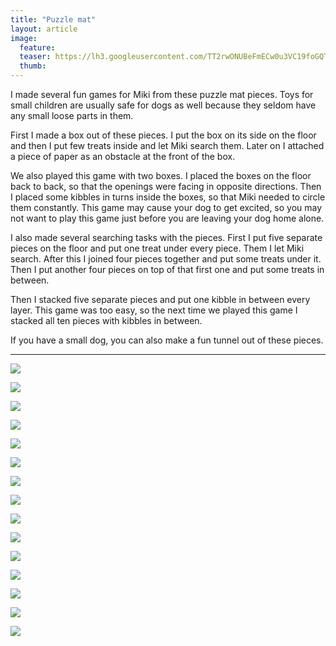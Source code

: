 ```yaml
---
title: "Puzzle mat"
layout: article
image:
  feature:
  teaser: https://lh3.googleusercontent.com/TT2rwONUBeFmECw0u3VC19foGQTf1YzF1amfGhl7pb9btmh7MFkc-lBzL9bID4Ngue6PAsx9YwpQXL5WAStjtJeTmnvxn-c92EGRBDXsq-_xPKFzkxwLmDfWhZ3J-KPIdvXQkOIE9uICiBcdU2wnGFRJ7zf6T58Na9TLz3eqpo_IClPgHKyc-yZLp8etgxosc4M9K-vVLXD0imIKG-Qv5y4A4AQeGrFPPe6vthe9hIcvKZUlIrRYY58e4HYvMJa_DqzSJh98LHAJTMtaomhyZhjlaWEsynI51U2GY4tdcamsgaiGU11LtHPIEh5FiNDkTLd9ZUXLOrl5PFxVlLJvDVHFYpMk0k16QzTXxIfgxPT4SxzZ0tC2AwVuczWYURDtaup2aTaT2JECcP5ndQz55q63433TjNay-bM25hsC3hORYRph4hxRjOtIq2LepDq1NvxkD6kX8wetDL73QTxFukw7mybS_zCf0o9wKzg1XSRbnnZklYPc_VHIavW2tenDVL_cAQHTywxQ5jNDp9IYJpRvXD2IPo1ZpweXoJTInx8=w245
  thumb:
---
```


I made several fun games for Miki from these puzzle mat pieces. Toys for small children are usually safe for dogs as well because they seldom have any small loose parts in them.

First I made a box out of these pieces. I put the box on its side on the floor and then I put few treats inside and let Miki search them. Later on I attached a piece of paper as an obstacle at the front of the box.

We also played this game with two boxes. I placed the boxes on the floor back to back, so that the openings were facing in opposite directions. Then I placed some kibbles in turns inside the boxes, so that Miki needed to circle them constantly. This game may cause your dog to get excited, so you may not want to play this game just before you are leaving your dog home alone. 

I also made several searching tasks with the pieces. First I put five separate pieces on the floor and put one treat under every piece. Them I let Miki search. After this I joined four pieces together and put some treats under it. Then I put another four pieces on top of that first one and put some treats in between.

Then I stacked five separate pieces and put one kibble in between every layer. This game was too easy, so the next time we played this game I stacked all ten pieces with kibbles in between.

If you have a small dog, you can also make a fun tunnel out of these pieces.

---

[![](https://lh3.googleusercontent.com/8NBRZcxYjeu3-dzlfOUF68iMpEUCJ2qOxNHvYULfSu-EU2-tvHRVaemwgfiMsIPa17Oyb04raOUlW7Y4Ck2Zf6JaQMyyorPI9Z8t9REej2c-o9qR9-r5gXGe3-PTwGfse_KoZ1W5NQdcFScLcAGTNWxsavmZ62PTLHIV9aYC9gGYoAGPWfXeYPYi27odxe_pJU4YrBcH8WPAaeFX1Z0A8oIwnKP4J_TfOwJijdwwwHDY7E1kkF--o_SnA9cixMm6gycZc9xb_9zHnhh3nFB2MucuGvaXl2RoqeBoEsrJFrRzA3Wl_bPgv8VbMBWgMHdOfsNUJkO8CKtyT3J1Jlhvz8OLhIJCgp4SVnaBZT-m-CyTZm-QpGIsK8e88F6k6DZxiI8zANc4_O8ZoiqfibED8LnvEAAVzVHS3yPAX_3CLgqEsu460ZReYf0tjFpP6NlP-VGTwTw2ut7JTacpaVYhSN7aS9w493KGSAdnlqViCaUAXNooAf3-sFRd9gd0zK2mvzPyxOrUWHQRNA0XVzNPuD8pDeLPd7eRyuizg4TFdBw=w800)](https://lh3.googleusercontent.com/8NBRZcxYjeu3-dzlfOUF68iMpEUCJ2qOxNHvYULfSu-EU2-tvHRVaemwgfiMsIPa17Oyb04raOUlW7Y4Ck2Zf6JaQMyyorPI9Z8t9REej2c-o9qR9-r5gXGe3-PTwGfse_KoZ1W5NQdcFScLcAGTNWxsavmZ62PTLHIV9aYC9gGYoAGPWfXeYPYi27odxe_pJU4YrBcH8WPAaeFX1Z0A8oIwnKP4J_TfOwJijdwwwHDY7E1kkF--o_SnA9cixMm6gycZc9xb_9zHnhh3nFB2MucuGvaXl2RoqeBoEsrJFrRzA3Wl_bPgv8VbMBWgMHdOfsNUJkO8CKtyT3J1Jlhvz8OLhIJCgp4SVnaBZT-m-CyTZm-QpGIsK8e88F6k6DZxiI8zANc4_O8ZoiqfibED8LnvEAAVzVHS3yPAX_3CLgqEsu460ZReYf0tjFpP6NlP-VGTwTw2ut7JTacpaVYhSN7aS9w493KGSAdnlqViCaUAXNooAf3-sFRd9gd0zK2mvzPyxOrUWHQRNA0XVzNPuD8pDeLPd7eRyuizg4TFdBw=s0)

[![](https://lh3.googleusercontent.com/6gjkb_95HUNpvy8PyprdV0veMSeUK587f6g0ebGdsFFw9UUD7W1h3A2jSDzyx-O4AyirhF0pu-xOf-J7xrOLOUziCAjepXkK389cdgoAsuEzJqqvYX8csrc6zGg-olloCelVhFC7Ot61FvvJDnkTZDyZNqidefpDsbkSseQ_TYvIg8KcxW524536A2XBiaWy4A3dzwl8srLzDsUlhhKupqMlhuWp98IGjyPVso16Z0uOmF2NZFqwwGMzJJz5m4_JFL-VdLCxDf5Mvhp2iCw5oirqEAC0zaPwmj80ujDEvD-y7ZS4q37JBBmbPWPsZtq_BO33jCkkXn7DZBZtcEIxB2fjloIq4JUaZWUnq8a81Btk9VTc9yMNM8CF5_Hx1av4ilG55cOSPBW97_4SwbF3hiAui7eo-_hY6oyzGmzZConccFbiMfLWEQIEU4MAfPCTu6oUF23O6YL1793rFisJLKyB035DaHec-wJXABsMT1AWz0Ph-zewgJsxUJlU6GuvL-0v9SqekJH_XQmXGARBKpWwq6vk7LUWFJ_YSoXDdQY=w800)](https://lh3.googleusercontent.com/6gjkb_95HUNpvy8PyprdV0veMSeUK587f6g0ebGdsFFw9UUD7W1h3A2jSDzyx-O4AyirhF0pu-xOf-J7xrOLOUziCAjepXkK389cdgoAsuEzJqqvYX8csrc6zGg-olloCelVhFC7Ot61FvvJDnkTZDyZNqidefpDsbkSseQ_TYvIg8KcxW524536A2XBiaWy4A3dzwl8srLzDsUlhhKupqMlhuWp98IGjyPVso16Z0uOmF2NZFqwwGMzJJz5m4_JFL-VdLCxDf5Mvhp2iCw5oirqEAC0zaPwmj80ujDEvD-y7ZS4q37JBBmbPWPsZtq_BO33jCkkXn7DZBZtcEIxB2fjloIq4JUaZWUnq8a81Btk9VTc9yMNM8CF5_Hx1av4ilG55cOSPBW97_4SwbF3hiAui7eo-_hY6oyzGmzZConccFbiMfLWEQIEU4MAfPCTu6oUF23O6YL1793rFisJLKyB035DaHec-wJXABsMT1AWz0Ph-zewgJsxUJlU6GuvL-0v9SqekJH_XQmXGARBKpWwq6vk7LUWFJ_YSoXDdQY=s0)

[![](https://lh3.googleusercontent.com/9dfGehm_neIxpmTmir9yHixz8LV-deR9_YDTdJe6PadM8XIsL_EDgJluyEn_Krg6mUx-UiBx2J9DYA2ZK8jZKmP3-TpJUY9XRwjca5-4AckF2W_fW4_d2897ODt485ur2DoyqkL_I3rOHC-WX5Z7PeM0cBizIUzYY4fvDzfzdZhH7Zm0DgUCCRBSCJNmN0zov27X-2j2BBsyZohMfzdOpDRB3NEKf5HZgPnreFFliEY-jn6IhQdVczT9B1sBdFMIJlgef_WiOH3Ys9XHvkkvXH9GBv2Tr4pYbndB_eO97mrB_xLz0Q0dTzfx4fisr38mM91fN1ksHuvXx2eVez69guwc6ptOHWyq98snDDwzZhgWNYpMBrxEPVXQeKL6DhrMHZ-7XstIP5VcKsimxoImCWvWzCUQdR96lM4NSGcal2ysJNH23s8lTyUwL019WTFPV8reVZ1kwI-dAwLwBGlgpAHDLWoIgWVbbOI5PTHtzxITJ_8UaYXsOvexcN4OCQf0OhR5WTlVM-PWAW_JQ8ZJs4g2yk7AJJugU9gx4bdKo5w=w800)](https://lh3.googleusercontent.com/9dfGehm_neIxpmTmir9yHixz8LV-deR9_YDTdJe6PadM8XIsL_EDgJluyEn_Krg6mUx-UiBx2J9DYA2ZK8jZKmP3-TpJUY9XRwjca5-4AckF2W_fW4_d2897ODt485ur2DoyqkL_I3rOHC-WX5Z7PeM0cBizIUzYY4fvDzfzdZhH7Zm0DgUCCRBSCJNmN0zov27X-2j2BBsyZohMfzdOpDRB3NEKf5HZgPnreFFliEY-jn6IhQdVczT9B1sBdFMIJlgef_WiOH3Ys9XHvkkvXH9GBv2Tr4pYbndB_eO97mrB_xLz0Q0dTzfx4fisr38mM91fN1ksHuvXx2eVez69guwc6ptOHWyq98snDDwzZhgWNYpMBrxEPVXQeKL6DhrMHZ-7XstIP5VcKsimxoImCWvWzCUQdR96lM4NSGcal2ysJNH23s8lTyUwL019WTFPV8reVZ1kwI-dAwLwBGlgpAHDLWoIgWVbbOI5PTHtzxITJ_8UaYXsOvexcN4OCQf0OhR5WTlVM-PWAW_JQ8ZJs4g2yk7AJJugU9gx4bdKo5w=s0)

[![](https://lh3.googleusercontent.com/0DIN7sLOgErhcdfHg6RnEqU01bXS_T8sy52m6QCCXjPCUke6TA4ZooqkIfqY_fvDqKHi6gVqAK8gVm-Tb838EVtsLwThTX3S4WyNCI9fXNDbiRnaNtQ94f424c7kfFGGlpxn_lTtHEl8FAprT-a0o7y97CzaYeF8vLR2KiYXEAvwUe1MPxgfJsuRPv6429mr45QphN4QU3B5NKBCv1iwSYumrcgRrSqb-_xxiyc6xM-BLCt0F3WHb44vxWzQMgPtJ2Tu1V_jjWmwDKvOqeL2OD_W4y1uk7iBLrTU-rdPDXlu8oOJ12Jo3DX7dcxFPPn1MU43OHQvYKbthozbqDuddAFoTB5FL3eGlo_6Lnbt4VED6Ec80zi-svKXBOZZOaGnFGZeg6fVlhBeV13xl1duiGS4bcBWA_0ai0IkccYVrAYjpDTiG4ajwt11eDhP9PxyJjZHMgL57oZ8RRKJ0XatL93dUoq3GmcGig8UTUHqXTsEp-zx1HiG4Ja1fX7ESX9SpE4KNvCOGclUf4Ecjl2gmQhoLXAwP3rAIVsNtCMEr8s=w800)](https://lh3.googleusercontent.com/0DIN7sLOgErhcdfHg6RnEqU01bXS_T8sy52m6QCCXjPCUke6TA4ZooqkIfqY_fvDqKHi6gVqAK8gVm-Tb838EVtsLwThTX3S4WyNCI9fXNDbiRnaNtQ94f424c7kfFGGlpxn_lTtHEl8FAprT-a0o7y97CzaYeF8vLR2KiYXEAvwUe1MPxgfJsuRPv6429mr45QphN4QU3B5NKBCv1iwSYumrcgRrSqb-_xxiyc6xM-BLCt0F3WHb44vxWzQMgPtJ2Tu1V_jjWmwDKvOqeL2OD_W4y1uk7iBLrTU-rdPDXlu8oOJ12Jo3DX7dcxFPPn1MU43OHQvYKbthozbqDuddAFoTB5FL3eGlo_6Lnbt4VED6Ec80zi-svKXBOZZOaGnFGZeg6fVlhBeV13xl1duiGS4bcBWA_0ai0IkccYVrAYjpDTiG4ajwt11eDhP9PxyJjZHMgL57oZ8RRKJ0XatL93dUoq3GmcGig8UTUHqXTsEp-zx1HiG4Ja1fX7ESX9SpE4KNvCOGclUf4Ecjl2gmQhoLXAwP3rAIVsNtCMEr8s=s0)

[![](https://lh3.googleusercontent.com/rHvrbeQJxT33EyYzqmt5tyZxtBq_DwuVco3_nKrQ5_7AkKqSj0bG1b1U6uQOdYrZhrQYsZXs-ovuSx2VZt0LR1vbj1Kuwhl7zbLqCUtORvK5dW0FUlkja6sRKT7_TBsu7zLIZuiiz078bHIsky1NfzbJhah3k5u54gQlk72naqmjRXv6Hb6peyAve9ZuHHYlyEf-eo6Vse0kUQ9-whei9zJh3rAX_tB51Zb3uzmswdLiW1lqzx7BZQhXBApzCMkzOuRxzapoFzEwxdBG1Cjokb6Dxyu5gnOlvwDuVUja4--VA-0Qo7D3RMuKV446D1bwhfaQWLy4OEhXvFV2Zi4TUsvAwV2NDSwNDwVqy-8fsXfyvbQnxTkIYLPEYu0XJ_EpXxXEfqXWJ00OdoerFkVciSjbZ7XqZ7ME6P8DuUJcJiu417nwjz6x9K8iKVwpHzjFTUdSPCBMzh8qCoqCZxKKn_dvctFM8dsLMxxkTEACSG_DTySLvR1AK3JGcn24Djlr3UzDtQsujAE7CRz5ei5wSnoy8ZJQ3jOijz0P9yCdQGY=w800)](https://lh3.googleusercontent.com/rHvrbeQJxT33EyYzqmt5tyZxtBq_DwuVco3_nKrQ5_7AkKqSj0bG1b1U6uQOdYrZhrQYsZXs-ovuSx2VZt0LR1vbj1Kuwhl7zbLqCUtORvK5dW0FUlkja6sRKT7_TBsu7zLIZuiiz078bHIsky1NfzbJhah3k5u54gQlk72naqmjRXv6Hb6peyAve9ZuHHYlyEf-eo6Vse0kUQ9-whei9zJh3rAX_tB51Zb3uzmswdLiW1lqzx7BZQhXBApzCMkzOuRxzapoFzEwxdBG1Cjokb6Dxyu5gnOlvwDuVUja4--VA-0Qo7D3RMuKV446D1bwhfaQWLy4OEhXvFV2Zi4TUsvAwV2NDSwNDwVqy-8fsXfyvbQnxTkIYLPEYu0XJ_EpXxXEfqXWJ00OdoerFkVciSjbZ7XqZ7ME6P8DuUJcJiu417nwjz6x9K8iKVwpHzjFTUdSPCBMzh8qCoqCZxKKn_dvctFM8dsLMxxkTEACSG_DTySLvR1AK3JGcn24Djlr3UzDtQsujAE7CRz5ei5wSnoy8ZJQ3jOijz0P9yCdQGY=s0)

[![](https://lh3.googleusercontent.com/faXKkZuw_Av80y7_Z1cqVf1Nk2mYtvmFGOF-98hRCqScsic6RepYZJ3_Y67E8iEBdV5HS-bWrWO3Pmqp4oUudq6mfNnv2tA3T8is-t24anE0k2yX0JH0txp74gz-zSQRMfVanxr9EC5uhI952QUC_pXkqk7I3RktXeWpfWOpafxsYSb2TbEZGncsvVlLK423PrvhyO1qd8woCdeCRdtvFlQEOT_vBOxthcNX24WcxoIoq37fdWDd2knZtHL80lyxWXlDDhL8FlzlXWGCU07MBRIKbPmMh8sflNn7M9A9Up8fUo3_1zskyxFC7mHu7djfuwJHA-36QU3i0wQ4pwcMIvVlx_agiNo0LOQN2-NzUVAkZZgD3TUz-gVkxYAwV8Pc0RixB_Ki2T2m5gQbTc4C95iSGwsfqFnFRP4yv7e56WZEQnSKko-qMx3cCNjrMxHjKJoKRxta6-k_Xd4Bq0rGL896GMrmtegnE2rQit5IiEMJOuNp-pikcURAtxmo_Hy7isH6qi0wPENXWXPymjkwxPeQd4lHYYJzgWZVJpWL3RQ=w800)](https://lh3.googleusercontent.com/faXKkZuw_Av80y7_Z1cqVf1Nk2mYtvmFGOF-98hRCqScsic6RepYZJ3_Y67E8iEBdV5HS-bWrWO3Pmqp4oUudq6mfNnv2tA3T8is-t24anE0k2yX0JH0txp74gz-zSQRMfVanxr9EC5uhI952QUC_pXkqk7I3RktXeWpfWOpafxsYSb2TbEZGncsvVlLK423PrvhyO1qd8woCdeCRdtvFlQEOT_vBOxthcNX24WcxoIoq37fdWDd2knZtHL80lyxWXlDDhL8FlzlXWGCU07MBRIKbPmMh8sflNn7M9A9Up8fUo3_1zskyxFC7mHu7djfuwJHA-36QU3i0wQ4pwcMIvVlx_agiNo0LOQN2-NzUVAkZZgD3TUz-gVkxYAwV8Pc0RixB_Ki2T2m5gQbTc4C95iSGwsfqFnFRP4yv7e56WZEQnSKko-qMx3cCNjrMxHjKJoKRxta6-k_Xd4Bq0rGL896GMrmtegnE2rQit5IiEMJOuNp-pikcURAtxmo_Hy7isH6qi0wPENXWXPymjkwxPeQd4lHYYJzgWZVJpWL3RQ=s0)

[![](https://lh3.googleusercontent.com/hKAc4CsZmTv54kBiQ9dVonxAwO3B-eBgWUG1W6cGcqoNH45gSrDhnLhRw8HnzEGi4bBSSeqel67CzqyKwfgDnq0AVt6GVEfqX3JRnFCJY2jk68aXiL_hCuSEW1AGkIvLx3YfJ7waRJeQ8DBagxp8uqt2XOoM-U1cZhKqlQRBSxMWLiViQB_CZi0NkDvWrYXUJNWq6KPWlgilKuyqGPurno3VzW9yLi_4R22DOD8b0QoAVZ-ChfjUbefAYVsAbIkoibvmNWLT2wHSq8Ay6JV3CQFkHtB-xBXYvwyj9wNIqzqKlkOSYyGZ0XOTfEf-437a7B52AF8x2TPZkk6JytKIlpnmeU4H4mBKKVxHjlNqvJHYa44EMmNTEa97ssiU8l7M2Jmypsv4OCbLn6hHFdYRFCDwAF9ddbzKJ1dS7NtDsmB3KF-y7XSyLfAeJGFJ1qejmGNcndtFa3NY_AMNsOap2L4I3WauH45cUYoojN2QDPVbs6q2aqAGPvC3g2eeZfZM04rQQKZzoWEoMgPB-sYpQcfii-Lr6OPrhmtTFjsBHH0=w800)](https://lh3.googleusercontent.com/hKAc4CsZmTv54kBiQ9dVonxAwO3B-eBgWUG1W6cGcqoNH45gSrDhnLhRw8HnzEGi4bBSSeqel67CzqyKwfgDnq0AVt6GVEfqX3JRnFCJY2jk68aXiL_hCuSEW1AGkIvLx3YfJ7waRJeQ8DBagxp8uqt2XOoM-U1cZhKqlQRBSxMWLiViQB_CZi0NkDvWrYXUJNWq6KPWlgilKuyqGPurno3VzW9yLi_4R22DOD8b0QoAVZ-ChfjUbefAYVsAbIkoibvmNWLT2wHSq8Ay6JV3CQFkHtB-xBXYvwyj9wNIqzqKlkOSYyGZ0XOTfEf-437a7B52AF8x2TPZkk6JytKIlpnmeU4H4mBKKVxHjlNqvJHYa44EMmNTEa97ssiU8l7M2Jmypsv4OCbLn6hHFdYRFCDwAF9ddbzKJ1dS7NtDsmB3KF-y7XSyLfAeJGFJ1qejmGNcndtFa3NY_AMNsOap2L4I3WauH45cUYoojN2QDPVbs6q2aqAGPvC3g2eeZfZM04rQQKZzoWEoMgPB-sYpQcfii-Lr6OPrhmtTFjsBHH0=s0)

[![](https://lh3.googleusercontent.com/mUl8qRcVmpPP_P6kHgp9uD66J3PcmnewOaGyPTZiSDCLBUx1i0ld5BpGgYZwSGxuwpxlX7kr_2HJAVacPqIXSvsZj1OFoff9j4oIyokf32i0DIiVSuN2Aow7yloqzJr6MOfctKYU5OBkHU2pzKnIexEKWPOKaZL8KVZaIx-MeYbpVLWaNt2DCVGfZ0A9hRagAVbs7nBLIL4wbx1e9XOZmydNrelsXsqGi6Dj1_ApP2S0Lh3XWRAJLK7AtWU55ydj1AYdKaLjFJMYzqV9YfONxpAZw3GyFV77PYFrGC2jJsNIx4vX3dYYVXQ3--ne7LGIjNVbQEKc16wu5dFZ1qyt2gMoHEfTiL-sttOb7a2wm0Lh0F7euu0WeUUE-qcLBhM5pTsBHIRaWEnjZQDTS9ogtzTcnpbOFx8hfocydCF94-J-gtJ3qX1BW0Id0rUB9pB8WQ8pO5jHfTeBvHqW8dxuIBBLYDWI7gjbB0QhD8NECMnaJMG2gNc80oVPxWyGHj5Ox5Ww5fLim0MnLoVf0vSopskA11likpgLSmLvMbs318Y=w800)](https://lh3.googleusercontent.com/mUl8qRcVmpPP_P6kHgp9uD66J3PcmnewOaGyPTZiSDCLBUx1i0ld5BpGgYZwSGxuwpxlX7kr_2HJAVacPqIXSvsZj1OFoff9j4oIyokf32i0DIiVSuN2Aow7yloqzJr6MOfctKYU5OBkHU2pzKnIexEKWPOKaZL8KVZaIx-MeYbpVLWaNt2DCVGfZ0A9hRagAVbs7nBLIL4wbx1e9XOZmydNrelsXsqGi6Dj1_ApP2S0Lh3XWRAJLK7AtWU55ydj1AYdKaLjFJMYzqV9YfONxpAZw3GyFV77PYFrGC2jJsNIx4vX3dYYVXQ3--ne7LGIjNVbQEKc16wu5dFZ1qyt2gMoHEfTiL-sttOb7a2wm0Lh0F7euu0WeUUE-qcLBhM5pTsBHIRaWEnjZQDTS9ogtzTcnpbOFx8hfocydCF94-J-gtJ3qX1BW0Id0rUB9pB8WQ8pO5jHfTeBvHqW8dxuIBBLYDWI7gjbB0QhD8NECMnaJMG2gNc80oVPxWyGHj5Ox5Ww5fLim0MnLoVf0vSopskA11likpgLSmLvMbs318Y=s0)

[![](https://lh3.googleusercontent.com/f1qij5QQNHEK8UVt9HQgTWbHuDCmfk7L4cKx6625nEFFPVOnSd8X-ZXFo4s7X53s6H6t1rF8s4Z7-SY3WyUP80EjX0rsfsIOrIhCGCk2SM7wXI1t0eNlWZ_3cJzm3-LI_7QnhUVWFM8AgSVtFQ9vYG38v2ID5NzJu69BoGeO_PVTUZm6Ot4_K1p8fB_DH3Sy9dSTJlnDV3BLwx1xq7tB8a0Uu_f4B1gtA-oIEpBv-gMzFlKdFY4-VoyQyFAT1vscNSp8M1KyHxil1PhC7geliEtCUgRGnWUqk1FommP32xtKc2ZJ27mzKGG8qg4B4mA2Qbu_r40_NvpR2jMGWBIHcR0zLT2Te4w5l4obRAEbaNSSWQoMPdLP_QdfOsWnqB0cxiQH8r9V4uVVkfpMJw2I_h7NvskHAm3iSPSP5RIOT0eC5SthusmBIh8lFCQYyYrN8AaAOcSZAQjmeV8T8N8WH8LPKtPC7S2iDxhekl3U9LMLWrywi1X_H7jiudpv8cHWPUK7Sz0WdaIc5fc7K7-y-x51fc7S8vaGmSWCwK3APXo=w800)](https://lh3.googleusercontent.com/f1qij5QQNHEK8UVt9HQgTWbHuDCmfk7L4cKx6625nEFFPVOnSd8X-ZXFo4s7X53s6H6t1rF8s4Z7-SY3WyUP80EjX0rsfsIOrIhCGCk2SM7wXI1t0eNlWZ_3cJzm3-LI_7QnhUVWFM8AgSVtFQ9vYG38v2ID5NzJu69BoGeO_PVTUZm6Ot4_K1p8fB_DH3Sy9dSTJlnDV3BLwx1xq7tB8a0Uu_f4B1gtA-oIEpBv-gMzFlKdFY4-VoyQyFAT1vscNSp8M1KyHxil1PhC7geliEtCUgRGnWUqk1FommP32xtKc2ZJ27mzKGG8qg4B4mA2Qbu_r40_NvpR2jMGWBIHcR0zLT2Te4w5l4obRAEbaNSSWQoMPdLP_QdfOsWnqB0cxiQH8r9V4uVVkfpMJw2I_h7NvskHAm3iSPSP5RIOT0eC5SthusmBIh8lFCQYyYrN8AaAOcSZAQjmeV8T8N8WH8LPKtPC7S2iDxhekl3U9LMLWrywi1X_H7jiudpv8cHWPUK7Sz0WdaIc5fc7K7-y-x51fc7S8vaGmSWCwK3APXo=s0)

[![](https://lh3.googleusercontent.com/d_k-rqPRbfqjZ25cXIoiCSSB4a-9FnuPwmsU-TnKexwX-dqlg_OytszAv6xFkeYNSn5qxUBe-M_thrfA2UcYzzzS2bBcPpGEY5Io_8G3N-2CJ4-u8Zy0U8mEqvXth5r9YPoICO40_-E4f2n-vOlx6onAY0H8Z1x-rJGY0-4j5F4p58T2M14aRdWA6peZ3D67C-GkUUfPzuhXt41Si_UE5RY4B-9bY5NVtyWecTg-pRtJvmxmqPaOQipwg--8YdQFBzRQ040hDFwBfDUcBYEg7VUpBAE6aGotnLS6-gGZ05T2qzslv_QCcEeFaS2EE5j1p1qs8XJ-XgR6bRF7m5nmxBS4m9wr2ME17KwUH5kkmYfVUNaQ_NPSbLmZ_RllHfCgeOCPBYkp29akwauC3o1Qywn3ECYldxFqRzcpFS5NlgSWh0aWKT7V40xRK2c0jVLfLNY6WO8sEqNydkk1ly8qIkgF1mO-L-QzLMMwcdYbyRPQEi-aZgS01uNCM29gt7QlGjyjamr7_Z7I4-hst0zTEoLR22hr4UeXpeMecamBsBI=w800)](https://lh3.googleusercontent.com/d_k-rqPRbfqjZ25cXIoiCSSB4a-9FnuPwmsU-TnKexwX-dqlg_OytszAv6xFkeYNSn5qxUBe-M_thrfA2UcYzzzS2bBcPpGEY5Io_8G3N-2CJ4-u8Zy0U8mEqvXth5r9YPoICO40_-E4f2n-vOlx6onAY0H8Z1x-rJGY0-4j5F4p58T2M14aRdWA6peZ3D67C-GkUUfPzuhXt41Si_UE5RY4B-9bY5NVtyWecTg-pRtJvmxmqPaOQipwg--8YdQFBzRQ040hDFwBfDUcBYEg7VUpBAE6aGotnLS6-gGZ05T2qzslv_QCcEeFaS2EE5j1p1qs8XJ-XgR6bRF7m5nmxBS4m9wr2ME17KwUH5kkmYfVUNaQ_NPSbLmZ_RllHfCgeOCPBYkp29akwauC3o1Qywn3ECYldxFqRzcpFS5NlgSWh0aWKT7V40xRK2c0jVLfLNY6WO8sEqNydkk1ly8qIkgF1mO-L-QzLMMwcdYbyRPQEi-aZgS01uNCM29gt7QlGjyjamr7_Z7I4-hst0zTEoLR22hr4UeXpeMecamBsBI=s0)

[![](https://lh3.googleusercontent.com/KGMfXhwYWdUWYMwUYMposN-SnprLQzY3BAmeLR-jFIDqgAwiwra19zwLkvVqAqCqyfqJYFA2rl0CJG2pMRsTaXZCmA5aFIihYIYx9Ejpk2ddJ6XRnHV3C6DSOZtpXETgKqKvk59W72PNmGAsroPqIFMC17VPDDSG7orUTGJlcm4TuhNIagfjib4-rTY9Or674oZFh4BN_T51zEEk3FPlOjHrqH-ezV3SzObYwfdrZsuvtNvkIzZBly2R0ed5fFU70e7XMS_ve-OlsAzCqex5NZph1ZoINE8-Tyq08ROHCPGHKTAv5DJKO1ZF4qhpPnjMI36zjPCMmYVxYc2m9a_1PZ7IQEr_dCVCWTX7iJOU1flADGhyhUFC347LaQ-84iKNoaHhL9EeIE_FnWa32KWv8k21AYa1cC13zgZ0hz8Y_g7b-zKert9PMue2scrZD46LiUmHlSlSzxsJ0PQxbxtQI4ir0km0Hh-7dlt8RwHi8psAGQ8BwH0pvvgJb_Fmv3HsGA5OKFGCYw0oY186L_Mwi0YgRz_phJCAp2-6yVA_3L0=w800)](https://lh3.googleusercontent.com/KGMfXhwYWdUWYMwUYMposN-SnprLQzY3BAmeLR-jFIDqgAwiwra19zwLkvVqAqCqyfqJYFA2rl0CJG2pMRsTaXZCmA5aFIihYIYx9Ejpk2ddJ6XRnHV3C6DSOZtpXETgKqKvk59W72PNmGAsroPqIFMC17VPDDSG7orUTGJlcm4TuhNIagfjib4-rTY9Or674oZFh4BN_T51zEEk3FPlOjHrqH-ezV3SzObYwfdrZsuvtNvkIzZBly2R0ed5fFU70e7XMS_ve-OlsAzCqex5NZph1ZoINE8-Tyq08ROHCPGHKTAv5DJKO1ZF4qhpPnjMI36zjPCMmYVxYc2m9a_1PZ7IQEr_dCVCWTX7iJOU1flADGhyhUFC347LaQ-84iKNoaHhL9EeIE_FnWa32KWv8k21AYa1cC13zgZ0hz8Y_g7b-zKert9PMue2scrZD46LiUmHlSlSzxsJ0PQxbxtQI4ir0km0Hh-7dlt8RwHi8psAGQ8BwH0pvvgJb_Fmv3HsGA5OKFGCYw0oY186L_Mwi0YgRz_phJCAp2-6yVA_3L0=s0)

[![](https://lh3.googleusercontent.com/GIp2LgntQEg-nUN8RLARj-FqAjdLh3TUk-hEH-yKXo1NUldDlp7Xy2Q-Jx7bFGj-MKcSIyVQCuBN0ksM7XpfLdLNzCikLz55j8xFatLG7l_0euu7AO_bp_-YtnRET1WGRDex8l2iUGrAK1RhxkValw-vd3bxfnoKctyRSWjidp1mUGRJkXux-IGXXQvi_Hi8-NcYDNeJMhjPS9-to5OMaKaUJvUMXLfTz__NCOC6o3BaMQPtYTP9eM78Aa_1Pu9GE8ThBuDATuMiv8YnMZgTdOIDebRlB5Y8COqq8u-8ieBjT0eRUO2rOR33-Eu8kyA5kSyg1geoRLvQhxxW2WxYz_c6F_WgwhZ3ZKG3DHyw-cMNaN4lziYUJ_SU5EJWhJg-VC8cf3S5TYq-M9ZbUJNpvBxnLMmyAG5xfDSlruDie0nMegEkALDOKi4mN9iT2CBIGh0XTyO72pj1IuMLIl-T1x06q92w4KN2cvdtvkYCR6maWk4DFG7bmT-hhf-E_KKVHKf-yvbgpUdDOmBqNyo1GKbYKApHKL8e3tEKFSKgzic=w800)](https://lh3.googleusercontent.com/GIp2LgntQEg-nUN8RLARj-FqAjdLh3TUk-hEH-yKXo1NUldDlp7Xy2Q-Jx7bFGj-MKcSIyVQCuBN0ksM7XpfLdLNzCikLz55j8xFatLG7l_0euu7AO_bp_-YtnRET1WGRDex8l2iUGrAK1RhxkValw-vd3bxfnoKctyRSWjidp1mUGRJkXux-IGXXQvi_Hi8-NcYDNeJMhjPS9-to5OMaKaUJvUMXLfTz__NCOC6o3BaMQPtYTP9eM78Aa_1Pu9GE8ThBuDATuMiv8YnMZgTdOIDebRlB5Y8COqq8u-8ieBjT0eRUO2rOR33-Eu8kyA5kSyg1geoRLvQhxxW2WxYz_c6F_WgwhZ3ZKG3DHyw-cMNaN4lziYUJ_SU5EJWhJg-VC8cf3S5TYq-M9ZbUJNpvBxnLMmyAG5xfDSlruDie0nMegEkALDOKi4mN9iT2CBIGh0XTyO72pj1IuMLIl-T1x06q92w4KN2cvdtvkYCR6maWk4DFG7bmT-hhf-E_KKVHKf-yvbgpUdDOmBqNyo1GKbYKApHKL8e3tEKFSKgzic=s0)

[![](https://lh3.googleusercontent.com/ftuts-kN35SB6WO7QOzRVOw4Q26DpVq0T5jlgRC_dFFAH-4eYevcjxuxFJ_M-0N9QqdzMFuyX5WUqjkcTC7b9AAU1_aEka69-6YzBf8fnnTnscaZ2R1pM1sxE9Xm9vdEiQPfTcmk2FrI9bMKuPc8Zf0jsb317NsHnrTQ7EyNTcjOflHbnKE5kTu9PPC4omOVqwDPz-4Z7C7UMUiczRJBZN0sV8h_cERQupwrgjp1xUPijRrKXp2yxcsBHopHcET1lGjbx0pUz7PqeReIncFAAv7uCGuwO9i0dZQrKDOeZupIiiK7X8kPNSLzuZKMvtfUebkV9XJ2tNIwSXkDTQ81c-sUTbMd-eRgVhsRRbqkqpZvcGGi9X_Q0PxnfoFdxWWK_d8tDimFlK-AVP6s_oH29GnEi_fxk0a1cQ3LKGRfC0iDJQyWYjUiRktwDW1GXdV6PQoziRCWpCABgf4Xf36RhTi3pK_38hOM0Vxkkhf-UNVeJVJnF-l7xCOK95bYjaCJu88iKGD8917wTzQ1mu_pHnNdmrUK9vC0uCOPeYz__hU=w800)
](https://lh3.googleusercontent.com/ftuts-kN35SB6WO7QOzRVOw4Q26DpVq0T5jlgRC_dFFAH-4eYevcjxuxFJ_M-0N9QqdzMFuyX5WUqjkcTC7b9AAU1_aEka69-6YzBf8fnnTnscaZ2R1pM1sxE9Xm9vdEiQPfTcmk2FrI9bMKuPc8Zf0jsb317NsHnrTQ7EyNTcjOflHbnKE5kTu9PPC4omOVqwDPz-4Z7C7UMUiczRJBZN0sV8h_cERQupwrgjp1xUPijRrKXp2yxcsBHopHcET1lGjbx0pUz7PqeReIncFAAv7uCGuwO9i0dZQrKDOeZupIiiK7X8kPNSLzuZKMvtfUebkV9XJ2tNIwSXkDTQ81c-sUTbMd-eRgVhsRRbqkqpZvcGGi9X_Q0PxnfoFdxWWK_d8tDimFlK-AVP6s_oH29GnEi_fxk0a1cQ3LKGRfC0iDJQyWYjUiRktwDW1GXdV6PQoziRCWpCABgf4Xf36RhTi3pK_38hOM0Vxkkhf-UNVeJVJnF-l7xCOK95bYjaCJu88iKGD8917wTzQ1mu_pHnNdmrUK9vC0uCOPeYz__hU=s0)

[![](https://lh3.googleusercontent.com/7AvgSkQhFN1dO4p5jGyhcSW-PN3bpSFpzWLqNiHin3sgshegHce7MsCB70FoXbsxUCa8mgkPPpTbim13Usop4zEX538Fm_kOHsvUKGSrq_L0ZP0RQHZ2JrJ8N9xh7E5J7Yb-SaSO-vVatABrZUgP7hZCFSrtfsmP_698Wd9XEMgkVpYgEf7C3YJdzVI9ZvwbfNSYEd0Zynn79OXjRX8pw4aWSFZ52dt40xolGf2CDobZsgdRpHD0oHTRckJpR7iS3dp65xU5qycw8xynFnjUtsdDmJubjZKgtcHx0zjNNMsbEKGX4110kfO2PhFLC-bOfKulW1iCs7v2Ysy8TgGUcTCyFRkCeVcSN1XwbJa16elXzpqGywbcLDdURPgSvts25gJOVjZpiS5IvSQwTH7GIhwffakd63uK4shsGSaw0knrCh3Bz_HF0usC6XhWxpR2_pTw_BkFjx_IhL2P75k0LMaCbIviCVoYxjK6mzvHpXKwHsTsdwonYgVceVg54auLgYy1Nwouagos_xORYVCwU3ZEH0ZrAg8gVEklfLn-scA=w800)](https://lh3.googleusercontent.com/7AvgSkQhFN1dO4p5jGyhcSW-PN3bpSFpzWLqNiHin3sgshegHce7MsCB70FoXbsxUCa8mgkPPpTbim13Usop4zEX538Fm_kOHsvUKGSrq_L0ZP0RQHZ2JrJ8N9xh7E5J7Yb-SaSO-vVatABrZUgP7hZCFSrtfsmP_698Wd9XEMgkVpYgEf7C3YJdzVI9ZvwbfNSYEd0Zynn79OXjRX8pw4aWSFZ52dt40xolGf2CDobZsgdRpHD0oHTRckJpR7iS3dp65xU5qycw8xynFnjUtsdDmJubjZKgtcHx0zjNNMsbEKGX4110kfO2PhFLC-bOfKulW1iCs7v2Ysy8TgGUcTCyFRkCeVcSN1XwbJa16elXzpqGywbcLDdURPgSvts25gJOVjZpiS5IvSQwTH7GIhwffakd63uK4shsGSaw0knrCh3Bz_HF0usC6XhWxpR2_pTw_BkFjx_IhL2P75k0LMaCbIviCVoYxjK6mzvHpXKwHsTsdwonYgVceVg54auLgYy1Nwouagos_xORYVCwU3ZEH0ZrAg8gVEklfLn-scA=s0)

[![](https://lh3.googleusercontent.com/UoSPLyyxfqhkPFbB6eZ8E1VRG-bXUkXLAL-d_6s1BHvnUAD9-ikyyUvon2-rhohgmIs9Gt1Vpl2P3lY2zWklb8A8vRn8ipiWwPa-CBL2EzRshRskcBkPzuukoUT0HqhxmyX1jaUK8VWMcldXB5p7RmN9P1dfmaor6zGB3wEX_32msqLmIPzD-0srlHbuTi0utp-RPwL-hA-POKby8oSynjdOZwS79GlKVI5XKLB4G0B1K7KySLAGjajrSzfuHjMKuEqY6H-ceknh2fkn_1nI0Uo1L5jSdxLMHCvr3Mv2Wo-NwYG6zSoNIV4QpPU_TFEvg-Ae2RvhPhQnorwSMJnn9REtaRqATBRx9sEau3wQZiRSMFaFcFz3IfPJLWdmjN5wA7xA7XO9OugKC2iVBcpdHACB0wL7SKYTotI2BSlZWx6b96XbxS9SLac_WsVuKXvaj3eBCVH6Gn6J6ZRYrHDuIjvWKwINmNIgYUzYUN3QUeuVrNvugtR5cT3yhuQKqcUALScFOqWXA8vY60W03fxsdqrj3CIuuyHpM2db-pTBoqY=w800)](https://lh3.googleusercontent.com/UoSPLyyxfqhkPFbB6eZ8E1VRG-bXUkXLAL-d_6s1BHvnUAD9-ikyyUvon2-rhohgmIs9Gt1Vpl2P3lY2zWklb8A8vRn8ipiWwPa-CBL2EzRshRskcBkPzuukoUT0HqhxmyX1jaUK8VWMcldXB5p7RmN9P1dfmaor6zGB3wEX_32msqLmIPzD-0srlHbuTi0utp-RPwL-hA-POKby8oSynjdOZwS79GlKVI5XKLB4G0B1K7KySLAGjajrSzfuHjMKuEqY6H-ceknh2fkn_1nI0Uo1L5jSdxLMHCvr3Mv2Wo-NwYG6zSoNIV4QpPU_TFEvg-Ae2RvhPhQnorwSMJnn9REtaRqATBRx9sEau3wQZiRSMFaFcFz3IfPJLWdmjN5wA7xA7XO9OugKC2iVBcpdHACB0wL7SKYTotI2BSlZWx6b96XbxS9SLac_WsVuKXvaj3eBCVH6Gn6J6ZRYrHDuIjvWKwINmNIgYUzYUN3QUeuVrNvugtR5cT3yhuQKqcUALScFOqWXA8vY60W03fxsdqrj3CIuuyHpM2db-pTBoqY=s0)



